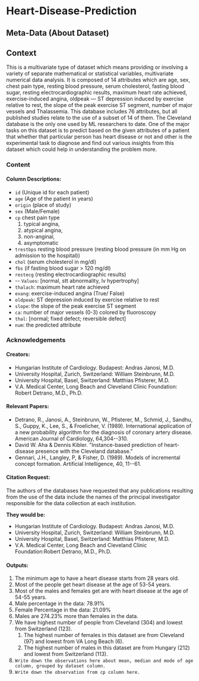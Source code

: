 # Heart-Disease-Prediction


## Meta-Data (About Dataset)
## Context
This is a multivariate type of dataset which means providing or involving a variety of separate mathematical or statistical variables, multivariate numerical data analysis. It is composed of 14 attributes which are age, sex, chest pain type, resting blood pressure, serum cholesterol, fasting blood sugar, resting electrocardiographic results, maximum heart rate achieved, exercise-induced angina, oldpeak — ST depression induced by exercise relative to rest, the slope of the peak exercise ST segment, number of major vessels and Thalassemia. This database includes 76 attributes, but all published studies relate to the use of a subset of 14 of them. The Cleveland database is the only one used by ML researchers to date. One of the major tasks on this dataset is to predict based on the given attributes of a patient that whether that particular person has heart disease or not and other is the experimental task to diagnose and find out various insights from this dataset which could help in understanding the problem more.

### Content
#### Column Descriptions:
* `id` (Unique id for each patient)
* `age` (Age of the patient in years)
* `origin` (place of study)
* `sex` (Male/Female)
* `cp` chest pain type 
  1. typical angina, 
  2. atypical angina, 
  3. non-anginal, 
  4. asymptomatic
* `trestbps` resting blood pressure (resting blood pressure (in mm Hg on admission to the hospital))
* `chol` (serum cholesterol in mg/dl)
* `fbs` (if fasting blood sugar > 120 mg/dl)
* `restecg` (resting electrocardiographic results)
* -- `Values`: [normal, stt abnormality, lv hypertrophy]
* `thalach`: maximum heart rate achieved
* `exang`: exercise-induced angina (True/ False)
* `oldpeak`: ST depression induced by exercise relative to rest
* `slope`: the slope of the peak exercise ST segment
* `ca`: number of major vessels (0-3) colored by fluoroscopy
* `thal`: [normal; fixed defect; reversible defect]
* `num`: the predicted attribute

### Acknowledgements
#### Creators:
* Hungarian Institute of Cardiology. Budapest: Andras Janosi, M.D.
* University Hospital, Zurich, Switzerland: William Steinbrunn, M.D.
* University Hospital, Basel, Switzerland: Matthias Pfisterer, M.D.
* V.A. Medical Center, Long Beach and Cleveland Clinic Foundation: Robert Detrano, M.D., Ph.D.
#### Relevant Papers:
* Detrano, R., Janosi, A., Steinbrunn, W., Pfisterer, M., Schmid, J., Sandhu, S., Guppy, K., Lee, S., & Froelicher, V. (1989). International application of a new probability algorithm for the diagnosis of coronary artery disease. American Journal of Cardiology, 64,304--310. 
* David W. Aha & Dennis Kibler. "Instance-based prediction of heart-disease presence with the Cleveland database." 
* Gennari, J.H., Langley, P, & Fisher, D. (1989). Models of incremental concept formation. Artificial Intelligence, 40, 11--61.
#### Citation Request:
The authors of the databases have requested that any publications resulting from the use of the data include the names of the principal investigator responsible for the data collection at each institution. 

**They would be:**

* Hungarian Institute of Cardiology. Budapest: Andras Janosi, M.D.
* University Hospital, Zurich, Switzerland: William Steinbrunn, M.D.
* University Hospital, Basel, Switzerland: Matthias Pfisterer, M.D.
* V.A. Medical Center, Long Beach and Cleveland Clinic Foundation:Robert Detrano, M.D., Ph.D.




#### Outputs:
1. The minimum age to have a heart disease starts from 28 years old.
2. Most of the people get heart disease at the age of 53-54 years.
3. Most of the males and females get are with heart disease at the age of 54-55 years.
4. Male percentage in the data: 78.91%
5. Female Percentage in the data: 21.09%
6. Males are 274.23% more than females in the data.
7. We have highest number of people from Cleveland (304) and lowest from Switzerland (123).
   1. The highest number of females in this dataset are from Cleveland (97) and lowest from VA Long Beach (6).
   2. The highest number of males in this dataset are from Hungary (212) and lowest from Switzerland (113).
8. `Write down the observations here about mean, median and mode of age column, grouped by dataset column.`
9. `Write down the observation from cp column here.`
